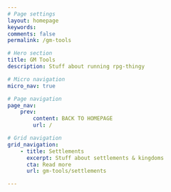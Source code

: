 ```yaml
---
# Page settings
layout: homepage
keywords:
comments: false
permalink: /gm-tools

# Hero section
title: GM Tools
description: Stuff about running rpg-thingy

# Micro navigation
micro_nav: true

# Page navigation
page_nav:
    prev:
        content: BACK TO HOMEPAGE
        url: /

# Grid navigation
grid_navigation:
    - title: Settlements
      excerpt: Stuff about settlements & kingdoms
      cta: Read more
      url: gm-tools/settlements

---
```



